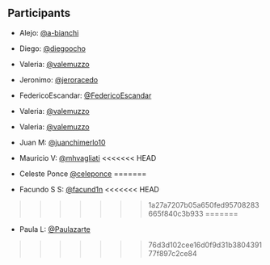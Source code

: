 ## Participants

- Alejo: [@a-bianchi](https://github.com/a-bianchi)
- Diego: [@diegoocho](https://github.com/diegoocho)
- Valeria: [@valemuzzo](https://github.com/valemuzzo)
- Jeronimo: [@jeroracedo](https://github.com/jeroracedo)
- FedericoEscandar: [@FedericoEscandar](https://github.com/FedericoEscandar)
- Valeria: [@valemuzzo](https://github.com/valemuzzo)
- Valeria: [@valemuzzo](https://github.com/valemuzzo)
- Juan M: [@juanchimerlo10](https://github.com/juanchimerlo10)
- Mauricio V: [@mhvagliati](https://github.com/mhvagliati)
<<<<<<< HEAD

- Celeste Ponce [@celeponce](https://github.com/celeponce)
=======
- Facundo S S: [@facund1n](https://github.com/facund1n)
<<<<<<< HEAD
>>>>>>> 1a27a7207b05a650fed95708283665f840c3b933
=======
- Paula L: [@Paulazarte](https://github.com/Paulazarte)
>>>>>>> 76d3d102cee16d0f9d31b380439177f897c2ce84
